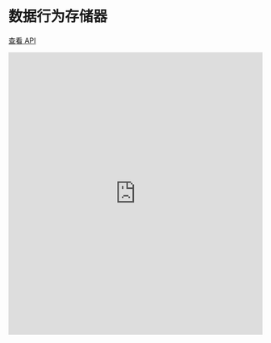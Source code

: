 # 数据行为存储器

[查看 API](http://www.easybui.com/guide/api/classes/bui.store.html)

<iframe width="100%" height="560" src="http://www.easybui.com/demo/source.html?url=pages/store/index&code=full,result" allowfullscreen="allowfullscreen" frameborder="0"></iframe>
